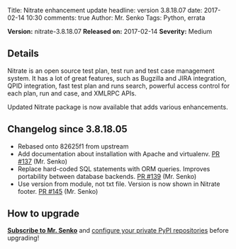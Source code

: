 Title: Nitrate enhancement update
headline: version 3.8.18.07
date: 2017-02-14 10:30
comments: true
Author: Mr. Senko
Tags: Python, errata

**Version:** nitrate-3.8.18.07
**Released on:** 2017-02-14
**Severity:** Medium

Details
-------

Nitrate is an open source test plan, test run and test case management system.
It has a lot of great features, such as
Bugzilla and JIRA integration, QPID integration, fast test plan and runs search,
powerful access control for each plan, run and case, and XMLRPC APIs.

Updated Nitrate package is now available that adds various enhancements.

Changelog since 3.8.18.05
-------------------------

- Rebased onto 82625f1 from upstream
- Add documentation about installation with Apache and virtualenv.
  [PR #137](https://github.com/Nitrate/Nitrate/pull/137) (Mr. Senko)
- Replace hard-coded SQL statements with ORM queries. Improves portability
  between database backends.
  [PR #139](https://github.com/Nitrate/Nitrate/pull/139) (Mr. Senko)
- Use version from module, not txt file. Version is now shown in
  Nitrate footer.
  [PR #145](https://github.com/Nitrate/Nitrate/pull/145) (Mr. Senko)

How to upgrade
---------------

**[Subscribe to Mr. Senko]({filename}pages/subscribe.html)** and
[configure your private PyPI repositories]({filename}2017-01-22-private-pypi.markdown)
before upgrading!
